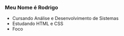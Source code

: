 ### Meu Nome é Rodrigo
- Cursando Análise e Desenvolvimento de Sistemas
- Estudando HTML e CSS
- Foco




